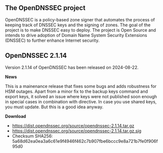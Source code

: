 ## The OpenDNSSEC project

OpenDNSSEC is a policy-based zone signer that automates the process of keeping track of DNSSEC keys and the signing of zones. The goal of the project is to make DNSSEC easy to deploy. The project is Open Source and intends to drive adoption of Domain Name System Security Extensions (DNSSEC) to further enhance Internet security.

## OpenDNSSEC 2.1.14

Version 2.1.14 of OpenDNSSEC has been released on 2024-08-22.

**News**

This is a mainenance release that fixes some bugs and adds robustness for HSM outages.  Apart from a minor fix to the backup keys command and export keys, it solved an issue where keys were not published soon enough in special cases in combination with <SharedKeys> directive.  In case you use shared keys, you must update.  But this is a good idea anyway.

**Download**

- https://dist.opendnssec.org/source/opendnssec-2.1.14.tar.gz
- https://dist.opendnssec.org/source/opendnssec-2.1.14.tar.gz.sig
- Checksum SHA256: 5a68d62ea0ea3a6c61e9f4946f462c7b907fbe6bccc9e8a721b7fe0f906f95d0
